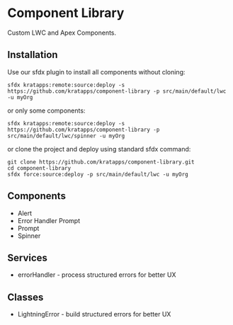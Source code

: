 # Component Library

Custom LWC and Apex Components.

## Installation
Use our sfdx plugin to install all components without cloning:
```
sfdx kratapps:remote:source:deploy -s https://github.com/kratapps/component-library -p src/main/default/lwc -u myOrg
```
or only some components:
```
sfdx kratapps:remote:source:deploy -s https://github.com/kratapps/component-library -p src/main/default/lwc/spinner -u myOrg
```
or clone the project and deploy using standard sfdx command:
```shell
git clone https://github.com/kratapps/component-library.git
cd component-library
sfdx force:source:deploy -p src/main/default/lwc -u myOrg
```

## Components
* Alert
* Error Handler Prompt
* Prompt
* Spinner

## Services
* errorHandler - process structured errors for better UX

## Classes
* LightningError - build structured errors for better UX
